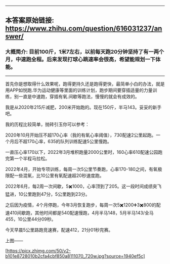 ----------------------------------------
## 本答案原始链接: https://www.zhihu.com/question/616031237/answer/
### 大概简介: 目前100斤，1米7左右，以前每天跑20分钟坚持了有一两个月，中速跑全程。后来发现打球心跳速率会很高，希望能规划一下体能。
----------------------------------------
首先你是想取得什么效果呢，跑得更持久还是跑得更快，最简单小白的办法，就是用APP如悦跑.华为运动健康等里面的训练计划，跑步期间要穿插适量的力量训练，别一直是中速跑，穿插有氧.间歇等跑法，慢慢的就会有成效的。

我是从2020年215斤减肥，200米开始跑的。现在150斤，半马143。妥妥的新手吧。

我的历程比较简单，抛砖引玉你可以参考：

2020年10月开始压不超170心率（我的有氧心率阈值），730配速2公里起跑。一个月后不超170心率，635的队列训练配速5公里慢跑。

一直压心率170以下，2022年3月堆积跑量2000公里时，160心率610配速公园跑完第一个半程马拉松。

2022年4月，开始专项训练，每周一次5公里节奏跑，心率170-180之间，有氧极限配一些混氧，比10公里有氧配速超20秒速度跑。

2022年6月，每2周一次间歇，5✖️1000，心率顶到了205。这一段时间成绩突飞猛进，10公里跑到47分，5公里跑到23分。

之后因为疫情，4个月停跑，今年3月恢复跑步，每周一次5✖️1200➕3✖️800的配速410间歇跑，其他时间都是540配速慢跑，4月半马148，5月半马143/全马455，10公里44分09秒。

今天早晨5公里路跑竞速赛，配速412，21分01秒完赛。

上图——

[https://picx.zhimg.com/50/v2-b101e8728010b2cfa4cbf850a8111070_720w.jpg?source=1940ef5c]

